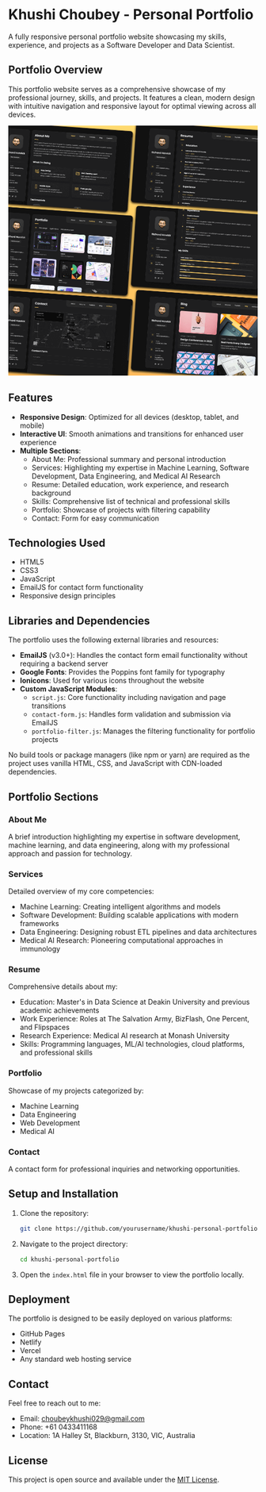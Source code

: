 # Khushi Choubey - Personal Portfolio

A fully responsive personal portfolio website showcasing my skills, experience, and projects as a Software Developer and Data Scientist.

## Portfolio Overview

This portfolio website serves as a comprehensive showcase of my professional journey, skills, and projects. It features a clean, modern design with intuitive navigation and responsive layout for optimal viewing across all devices.

![Portfolio Preview](./website-demo-image/desktop.png "Portfolio Preview")

## Features

- **Responsive Design**: Optimized for all devices (desktop, tablet, and mobile)
- **Interactive UI**: Smooth animations and transitions for enhanced user experience
- **Multiple Sections**:
  - About Me: Professional summary and personal introduction
  - Services: Highlighting my expertise in Machine Learning, Software Development, Data Engineering, and Medical AI Research
  - Resume: Detailed education, work experience, and research background
  - Skills: Comprehensive list of technical and professional skills
  - Portfolio: Showcase of projects with filtering capability
  - Contact: Form for easy communication

## Technologies Used

- HTML5
- CSS3
- JavaScript
- EmailJS for contact form functionality
- Responsive design principles

## Libraries and Dependencies

The portfolio uses the following external libraries and resources:

- **EmailJS** (v3.0+): Handles the contact form email functionality without requiring a backend server
- **Google Fonts**: Provides the Poppins font family for typography
- **Ionicons**: Used for various icons throughout the website
- **Custom JavaScript Modules**:
  - `script.js`: Core functionality including navigation and page transitions
  - `contact-form.js`: Handles form validation and submission via EmailJS
  - `portfolio-filter.js`: Manages the filtering functionality for portfolio projects

No build tools or package managers (like npm or yarn) are required as the project uses vanilla HTML, CSS, and JavaScript with CDN-loaded dependencies.

## Portfolio Sections

### About Me
A brief introduction highlighting my expertise in software development, machine learning, and data engineering, along with my professional approach and passion for technology.

### Services
Detailed overview of my core competencies:
- Machine Learning: Creating intelligent algorithms and models
- Software Development: Building scalable applications with modern frameworks
- Data Engineering: Designing robust ETL pipelines and data architectures
- Medical AI Research: Pioneering computational approaches in immunology

### Resume
Comprehensive details about my:
- Education: Master's in Data Science at Deakin University and previous academic achievements
- Work Experience: Roles at The Salvation Army, BizFlash, One Percent, and Flipspaces
- Research Experience: Medical AI research at Monash University
- Skills: Programming languages, ML/AI technologies, cloud platforms, and professional skills

### Portfolio
Showcase of my projects categorized by:
- Machine Learning
- Data Engineering
- Web Development
- Medical AI

### Contact
A contact form for professional inquiries and networking opportunities.

## Setup and Installation

1. Clone the repository:
   ```bash
   git clone https://github.com/yourusername/khushi-personal-portfolio.git
   ```

2. Navigate to the project directory:
   ```bash
   cd khushi-personal-portfolio
   ```

3. Open the `index.html` file in your browser to view the portfolio locally.

## Deployment

The portfolio is designed to be easily deployed on various platforms:
- GitHub Pages
- Netlify
- Vercel
- Any standard web hosting service

## Contact

Feel free to reach out to me:
- Email: choubeykhushi029@gmail.com
- Phone: +61 0433411168
- Location: 1A Halley St, Blackburn, 3130, VIC, Australia

## License

This project is open source and available under the [MIT License](LICENSE).

